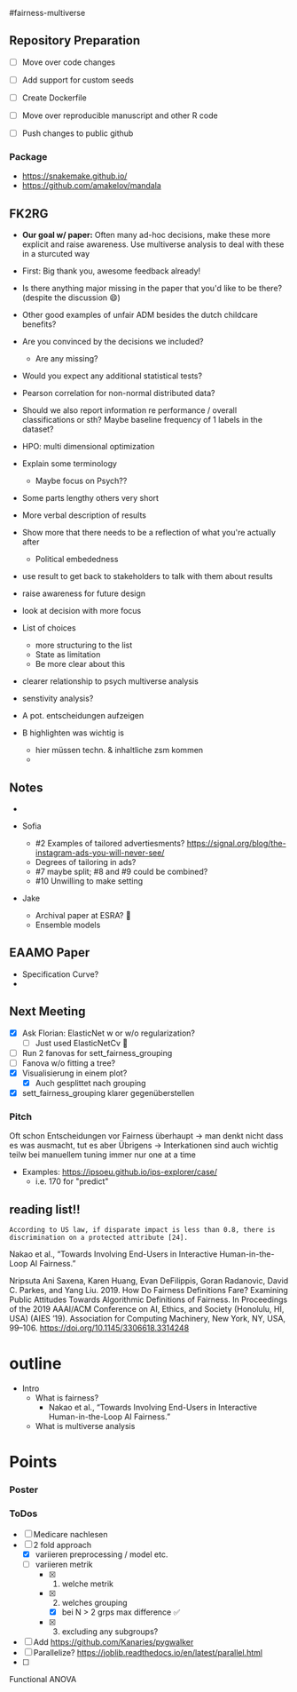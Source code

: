 #fairness-multiverse 

## Repository Preparation
- [ ] Move over code changes
- [ ] Add support for custom seeds
- [ ] Create Dockerfile
- [ ] Move over reproducible manuscript and other R code
- [ ] Push changes to public github


### Package
- https://snakemake.github.io/
- https://github.com/amakelov/mandala


## FK2RG
- **Our goal w/ paper:** Often many ad-hoc decisions, make these more explicit and raise awareness. Use multiverse analysis to deal with these in a sturcuted way
- First: Big thank you, awesome feedback already!

- Is there anything major missing in the paper that you'd like to be there? (despite the discussion 😄)
- Other good examples of unfair ADM besides the dutch childcare benefits?
- Are you convinced by the decisions we included?
	- Are any missing?
- Would you expect any additional statistical tests?
- Pearson correlation for non-normal distributed data?
- Should we also report information re performance / overall classifications or sth? Maybe baseline frequency of 1 labels in the dataset?


- HPO: multi dimensional optimization
- Explain some terminology
	- Maybe focus on Psych??
- Some parts lengthy others very short
- More verbal description of results
- Show more that there needs to be a reflection of what you're actually after
	- Political embededness 

- use result to get back to stakeholders to talk with them about results
- raise awareness for future design
- look at decision with more focus

- List of choices
	- more structuring to the list
	- State as limitation
	- Be more clear about this

- clearer relationship to psych multiverse analysis
- senstivity analysis?


- A pot. entscheidungen aufzeigen
- B highlighten was wichtig is
	- hier müssen techn. & inhaltliche zsm kommen
	- 

## Notes
- 


- Sofia
	- #2 Examples of tailored advertiesments? https://signal.org/blog/the-instagram-ads-you-will-never-see/
	- Degrees of tailoring in ads?
	- #7 maybe split; #8 and #9 could be combined?
	- #10 Unwilling to make setting

- Jake
	- Archival paper at ESRA? 👀
	- Ensemble models


## EAAMO Paper

- Specification Curve?
- 


## Next Meeting
- [x] Ask Florian: ElasticNet w or w/o regularization?
	- [ ] Just used ElasticNetCv 🤔

- [ ] Run 2 fanovas for sett_fairness_grouping
- [ ] Fanova w/o fitting a tree?
- [x] Visualisierung in einem plot?
	- [x] Auch gesplittet nach grouping
- [x] sett_fairness_grouping klarer gegenüberstellen

### Pitch
Oft schon Entscheidungen vor Fairness überhaupt -> man denkt nicht dass es was ausmacht, tut es aber 
Übrigens -> Interkationen sind auch wichtig teilw bei manuellem tuning immer nur one at a time

- Examples: https://ipsoeu.github.io/ips-explorer/case/
	- i.e. 170 for "predict"


## reading list!!
	According to US law, if disparate impact is less than 0.8, there is discrimination on a protected attribute [24].
Nakao et al., “Towards Involving End-Users in Interactive Human-in-the-Loop AI Fairness.”

Nripsuta Ani Saxena, Karen Huang, Evan DeFilippis, Goran Radanovic, David C. Parkes, and Yang Liu. 2019. How Do
Fairness Definitions Fare? Examining Public Attitudes Towards Algorithmic Definitions of Fairness. In Proceedings of
the 2019 AAAI/ACM Conference on AI, Ethics, and Society (Honolulu, HI, USA) (AIES ’19). Association for Computing
Machinery, New York, NY, USA, 99–106. https://doi.org/10.1145/3306618.3314248

# outline 

- Intro
	- What is fairness?
		- Nakao et al., “Towards Involving End-Users in Interactive Human-in-the-Loop AI Fairness.”
	- What is multiverse analysis 

# Points

### Poster

### ToDos
- [ ] Medicare nachlesen
- [ ] 2 fold approach
	- [x] variieren preprocessing / model etc.
	- [ ] variieren metrik
		- [x] 1. welche metrik
		- [x] 2. welches grouping
			- [x] bei N > 2 grps max difference ✅
		- [x] 3. excluding any subgroups?
- [ ] Add https://github.com/Kanaries/pygwalker
- [ ] Parallelize? https://joblib.readthedocs.io/en/latest/parallel.html
- [ ] 

Functional ANOVA

